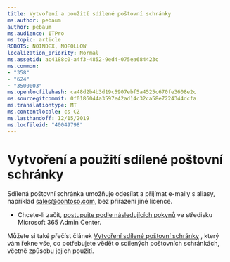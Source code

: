 ```yaml
---
title: Vytvoření a použití sdílené poštovní schránky
ms.author: pebaum
author: pebaum
ms.audience: ITPro
ms.topic: article
ROBOTS: NOINDEX, NOFOLLOW
localization_priority: Normal
ms.assetid: ac4188c0-a4f3-4852-9ed4-075ea684423c
ms.common:
- "358"
- "624"
- "3500003"
ms.openlocfilehash: ca48d2b4b3d19c5907ebf5a4525c670fe3608e2c
ms.sourcegitcommit: 0f0186044a3597e42ad14c32ca58e7224344dcfa
ms.translationtype: MT
ms.contentlocale: cs-CZ
ms.lasthandoff: 12/15/2019
ms.locfileid: "40049798"
---
```

# <a name="create-and-use-a-shared-mailbox"></a>Vytvoření a použití sdílené poštovní schránky

Sdílená poštovní schránka umožňuje odesílat a přijímat e-maily s aliasy, například sales@contoso.com, bez přiřazení jiné licence.
  
- Chcete-li začít, [postupujte podle následujících pokynů](https://portal.office.com/AdminPortal/Home#/AssistedGuide/addemailoptions) ve středisku Microsoft 365 Admin Center. 

Můžete si také přečíst článek [Vytvoření sdílené poštovní schránky](https://docs.microsoft.com/office365/admin/email/create-a-shared-mailbox) , který vám řekne vše, co potřebujete vědět o sdílených poštovních schránkách, včetně způsobu jejich použití.
  